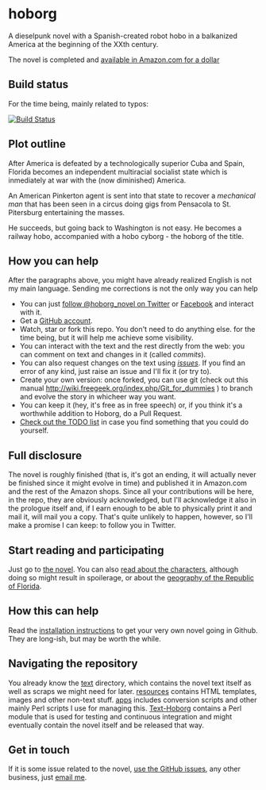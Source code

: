 hoborg
======

A dieselpunk novel with a Spanish-created robot hobo in a balkanized
America at the beginning of the XXth century. 

The novel is completed and [available in Amazon.com for a dollar](https://www.amazon.com/dp/B00ED084BK/ref=as_li_ss_til?tag=perltutobyjjmere&camp=0&creative=0&linkCode=as4&creativeASIN=B00ED084BK&adid=1HG3N2ZNW9C40MFDC9WP&) 

Build status
---------------

For the time being, mainly related to typos:

[![Build Status](https://travis-ci.org/JJ/hoborg.png)](https://travis-ci.org/JJ/hoborg)

Plot outline
---------------

After America is defeated by a technologically superior Cuba and
Spain, Florida becomes an independent multiracial socialist state
which is inmediately at war with the (now diminished) America. 

An American Pinkerton agent is sent into that state to recover a
*mechanical man* that has been seen in a circus doing gigs from
Pensacola to St. Pitersburg entertaining the masses. 

He succeeds, but going back to Washington is not easy. He becomes a
railway hobo, accompanied with a hobo cyborg - the hoborg of the title.

How you can help
-----------------------

After the paragraphs above, you might have already realized English is not my
main language. Sending me corrections  is not the only way you can help

* You can just
  [follow @hoborg_novel on Twitter](http://twitter.com/hoborg_novel)
  or [Facebook](https://www.facebook.com/ManuelTheMagnificent) and interact with it.
* Get a [GitHub account](http://github.com).
* Watch, star or fork this repo. You don't need to do anything else.
   for the time being, but it will help me achieve some visibility.
* You can interact with the text and the rest directly from the web:
  you can comment on text and changes in it (called *commits*).
* You can also request changes on the text using [*issues*](https://github.com/JJ/hoborg/issues). If you find
  an error of any kind, just raise an issue and I'll fix it (or try
  to).
* Create your own version: once forked, you can use git (check out
  this manual http://wiki.freegeek.org/index.php/Git_for_dummies ) to
  branch and evolve the story in whicheer way you want.
* You can keep it (hey, it's free as in free speech) or, if you think
  it's a worthwhile addition to Hoborg, do a Pull Request.
* [Check out the TODO list](TODO.md) in case you find something that
  you could do yourself. 

Full disclosure
------------------

The novel is roughly finished (that is, it's got an ending, it
will actually never be finished since it might evolve in time) and published it in Amazon.com and the rest of the Amazon shops. Since all your contributions will
be here, in the repo, they are obviously acknowledged, but I'll
acknowledge it also in the prologue itself and, if I earn enough to be
able to physically print it and mail it, will mail you a copy. That's
quite unlikely to happen, however, so I'll make a promise I can keep:
to follow you in Twitter.

Start reading and participating
---------------------------------------

Just go to [the novel](text/text.md). You can also [read about the characters](text/characters.md), although doing so might result in spoilerage, or about the [geography of the Republic of Florida](text/geography.md).

How this can help
-----------------------

Read the [installation instructions](INSTALL.md) to get your very own novel going in Github. They are long-ish, but may be worth the while.

Navigating the repository
---------------------------------

You already know the [text](text/README.md) directory, which contains
the novel text itself as well as scraps we might need for
later. [resources](resources/README.md) contains HTML templates,
images and other non-text stuff. [apps](apps/README.md) includes
conversion scripts and other mainly Perl scripts I use for managing
this. [Text-Hoborg](Text-Hoborg/README) contains a Perl module that is
used for testing and continuous integration and might eventually
contain the novel itself and be released that way. 

Get in touch
---------------

If it is some issue related to the novel, [use the GitHub
issues](https://github.com/JJ/hoborg/issues), any other business, just
[email me](mailto:hoborg@merelo.net).
